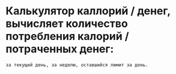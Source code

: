 # Калькулятор каллорий / денег, вычисляет количество потребления калорий / потраченных денег:
    за текущий день, за неделю, оставшийся лимит за день.

